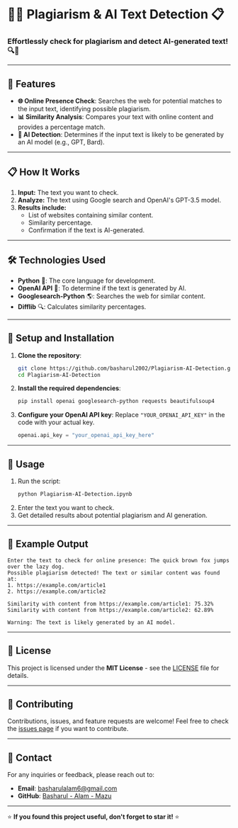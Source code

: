 # 🕵️‍♂️ **Plagiarism & AI Text Detection** 📋

### Effortlessly check for plagiarism and detect AI-generated text! 🔍🤖

---

## 🚀 **Features**
- **🌐 Online Presence Check**: Searches the web for potential matches to the input text, identifying possible plagiarism. 
- **📊 Similarity Analysis**: Compares your text with online content and provides a percentage match.
- **🤖 AI Detection**: Determines if the input text is likely to be generated by an AI model (e.g., GPT, Bard).

---

## 📋 **How It Works**
1. **Input:** The text you want to check.
2. **Analyze:** The text using Google search and OpenAI's GPT-3.5 model.
3. **Results include:**
   - List of websites containing similar content.
   - Similarity percentage.
   - Confirmation if the text is AI-generated.

---

## 🛠️ **Technologies Used**
- **Python** 🐍: The core language for development.
- **OpenAI API** 🔮: To determine if the text is generated by AI.
- **Googlesearch-Python** 🌎: Searches the web for similar content.
- **Difflib** 🔍: Calculates similarity percentages.

---

## 🔧 **Setup and Installation**
1. **Clone the repository**:
   ```bash
   git clone https://github.com/basharul2002/Plagiarism-AI-Detection.git
   cd Plagiarism-AI-Detection
   ```
2. **Install the required dependencies**:
   ```bash
   pip install openai googlesearch-python requests beautifulsoup4
   ```
3. **Configure your OpenAI API key**:
   Replace `"YOUR_OPENAI_API_KEY"` in the code with your actual key.
   ```python
   openai.api_key = "your_openai_api_key_here"
   ```

---

## 🎯 **Usage**
1. Run the script:
   ```bash
   python Plagiarism-AI-Detection.ipynb
   ```
2. Enter the text you want to check.
3. Get detailed results about potential plagiarism and AI generation.

---

## 📖 **Example Output**
```plaintext
Enter the text to check for online presence: The quick brown fox jumps over the lazy dog.
Possible plagiarism detected! The text or similar content was found at:
1. https://example.com/article1
2. https://example.com/article2

Similarity with content from https://example.com/article1: 75.32%
Similarity with content from https://example.com/article2: 62.89%

Warning: The text is likely generated by an AI model.
```

---

## 📜 **License**
This project is licensed under the **MIT License** - see the [LICENSE](LICENSE) file for details.

---

## 🤝 **Contributing**
Contributions, issues, and feature requests are welcome! Feel free to check the [issues page](https://github.com/yourusername/Plagiarism-AI-Detection/issues) if you want to contribute.

---

## 📧 **Contact**
For any inquiries or feedback, please reach out to:
- **Email**: [basharulalam6@gmail.com](mailto:basharulalam6@gmail.com)
- **GitHub**: [Basharul - Alam - Mazu](https://github.com/basharul2002)

---

⭐ **If you found this project useful, don't forget to star it!** ⭐